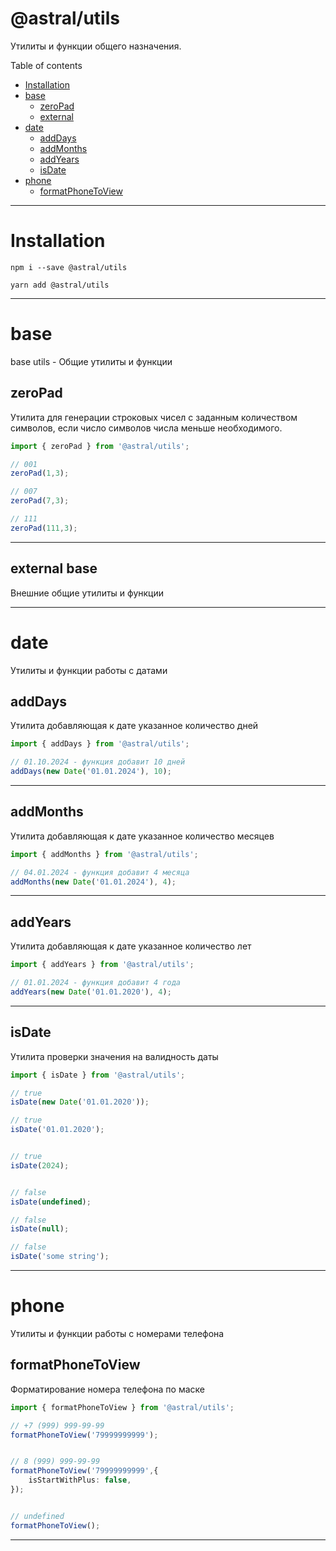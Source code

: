 # @astral/utils

Утилиты и функции общего назначения.

Table of contents

- [Installation](#installation)
- [base](#base)
  - [zeroPad](#zeropad)
  - [external](#external-base)
- [date](#date)
  - [addDays](#adddays)
  - [addMonths](#addmonths)
  - [addYears](#addyears)
  - [isDate](#isdate)
- [phone](#phone)
  - [formatPhoneToView](#formatphonetoview)

---

# Installation

```shell
npm i --save @astral/utils
```

```shell
yarn add @astral/utils
```

---

# base

base utils - Общие утилиты и функции

## zeroPad

Утилита для генерации строковых чисел с заданным количеством символов, если число символов числа меньше необходимого.

```ts
import { zeroPad } from '@astral/utils';

// 001
zeroPad(1,3);

// 007
zeroPad(7,3);

// 111
zeroPad(111,3);
```

---

## external base

Внешние общие утилиты и функции

---

# date

Утилиты и функции работы с датами

## addDays

Утилита добавляющая к дате указанное количество дней

```ts
import { addDays } from '@astral/utils';

// 01.10.2024 - функция добавит 10 дней
addDays(new Date('01.01.2024'), 10);

```

---

## addMonths

Утилита добавляющая к дате указанное количество месяцев

```ts
import { addMonths } from '@astral/utils';

// 04.01.2024 - функция добавит 4 месяца
addMonths(new Date('01.01.2024'), 4);

```

---

## addYears

Утилита добавляющая к дате указанное количество лет

```ts
import { addYears } from '@astral/utils';

// 01.01.2024 - функция добавит 4 года
addYears(new Date('01.01.2020'), 4);

```

---

## isDate

Утилита проверки значения на валидность даты

```ts
import { isDate } from '@astral/utils';

// true
isDate(new Date('01.01.2020'));

// true
isDate('01.01.2020');


// true
isDate(2024);


// false
isDate(undefined);

// false
isDate(null);

// false
isDate('some string');

```

---

# phone

Утилиты и функции работы с номерами телефона

## formatPhoneToView

Форматирование номера телефона по маске

```ts
import { formatPhoneToView } from '@astral/utils';

// +7 (999) 999-99-99
formatPhoneToView('79999999999');


// 8 (999) 999-99-99
formatPhoneToView('79999999999',{
    isStartWithPlus: false,
});


// undefined
formatPhoneToView();
```

---

